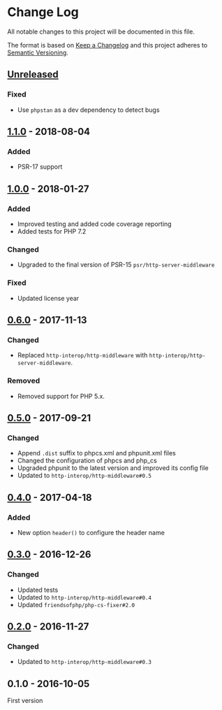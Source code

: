 # Change Log

All notable changes to this project will be documented in this file.

The format is based on [Keep a Changelog](http://keepachangelog.com/) 
and this project adheres to [Semantic Versioning](http://semver.org/).

## [Unreleased]

### Fixed

- Use `phpstan` as a dev dependency to detect bugs

## [1.1.0] - 2018-08-04

### Added

- PSR-17 support

## [1.0.0] - 2018-01-27

### Added

- Improved testing and added code coverage reporting
- Added tests for PHP 7.2

### Changed

- Upgraded to the final version of PSR-15 `psr/http-server-middleware`

### Fixed

- Updated license year

## [0.6.0] - 2017-11-13

### Changed

- Replaced `http-interop/http-middleware` with  `http-interop/http-server-middleware`.

### Removed

- Removed support for PHP 5.x.

## [0.5.0] - 2017-09-21

### Changed

- Append `.dist` suffix to phpcs.xml and phpunit.xml files
- Changed the configuration of phpcs and php_cs
- Upgraded phpunit to the latest version and improved its config file
- Updated to `http-interop/http-middleware#0.5`

## [0.4.0] - 2017-04-18

### Added

- New option `header()` to configure the header name

## [0.3.0] - 2016-12-26

### Changed

- Updated tests
- Updated to `http-interop/http-middleware#0.4`
- Updated `friendsofphp/php-cs-fixer#2.0`

## [0.2.0] - 2016-11-27

### Changed

- Updated to `http-interop/http-middleware#0.3`

## 0.1.0 - 2016-10-05

First version

[Unreleased]: https://github.com/middlewares/uuid/compare/v1.1.0...HEAD
[1.1.0]: https://github.com/middlewares/uuid/compare/v1.0.0...v1.1.0
[1.0.0]: https://github.com/middlewares/uuid/compare/v0.6.0...v1.0.0
[0.6.0]: https://github.com/middlewares/uuid/compare/v0.5.0...v0.6.0
[0.5.0]: https://github.com/middlewares/uuid/compare/v0.4.0...v0.5.0
[0.4.0]: https://github.com/middlewares/uuid/compare/v0.3.0...v0.4.0
[0.3.0]: https://github.com/middlewares/uuid/compare/v0.2.0...v0.3.0
[0.2.0]: https://github.com/middlewares/uuid/compare/v0.1.0...v0.2.0
